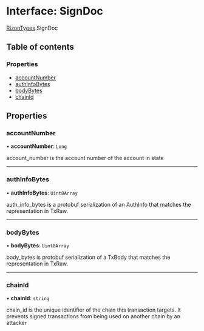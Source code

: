 # Interface: SignDoc

[RizonTypes](../modules/RizonTypes.md).SignDoc

## Table of contents

### Properties

- [accountNumber](RizonTypes.SignDoc.md#accountnumber)
- [authInfoBytes](RizonTypes.SignDoc.md#authinfobytes)
- [bodyBytes](RizonTypes.SignDoc.md#bodybytes)
- [chainId](RizonTypes.SignDoc.md#chainid)

## Properties

### accountNumber

• **accountNumber**: `Long`

account_number is the account number of the account in state

___

### authInfoBytes

• **authInfoBytes**: `Uint8Array`

auth_info_bytes is a protobuf serialization of an AuthInfo that matches the
representation in TxRaw.

___

### bodyBytes

• **bodyBytes**: `Uint8Array`

body_bytes is protobuf serialization of a TxBody that matches the
representation in TxRaw.

___

### chainId

• **chainId**: `string`

chain_id is the unique identifier of the chain this transaction targets.
It prevents signed transactions from being used on another chain by an
attacker
